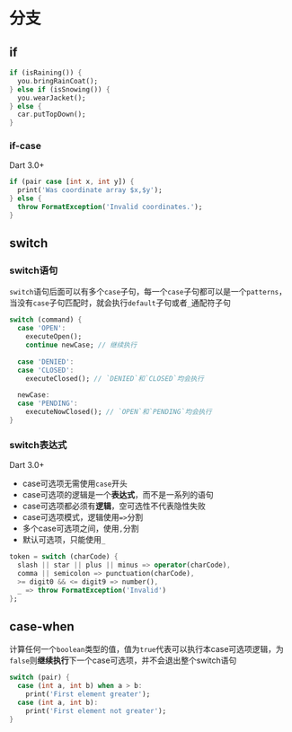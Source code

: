 # 分支



## if

```dart
if (isRaining()) {
  you.bringRainCoat();
} else if (isSnowing()) {
  you.wearJacket();
} else {
  car.putTopDown();
}
```



### if-case

<note> Dart 3.0+</note>

```dart
if (pair case [int x, int y]) {
  print('Was coordinate array $x,$y');
} else {
  throw FormatException('Invalid coordinates.');
}
```



## switch 

### switch语句

`switch`语句后面可以有多个`case`子句，每一个`case`子句都可以是一个`patterns`，当没有`case`子句匹配时，就会执行`default`子句或者`_`通配符子句

```dart
switch (command) {
  case 'OPEN':
    executeOpen();
    continue newCase; // 继续执行
 
  case 'DENIED':
  case 'CLOSED':
    executeClosed(); // `DENIED`和`CLOSED`均会执行
 
  newCase:
  case 'PENDING':
    executeNowClosed(); // `OPEN`和`PENDING`均会执行
}
```

### switch表达式

<note> Dart 3.0+</note>

- case可选项无需使用`case`开头
- case可选项的逻辑是一个**表达式**，而不是一系列的语句
- case可选项都必须有**逻辑**，空可选性不代表隐性失败
- case可选项模式，逻辑使用`=>`分割
- 多个case可选项之间，使用`,`分割
- 默认可选项，只能使用`_`

```dart
token = switch (charCode) {
  slash || star || plus || minus => operator(charCode),
  comma || semicolon => punctuation(charCode),
  >= digit0 && <= digit9 => number(),
  _ => throw FormatException('Invalid')
};
```



## case-when

计算任何一个`boolean`类型的值，值为`true`代表可以执行本case可选项逻辑，为`false`则**继续执行**下一个case可选项，并不会退出整个switch语句

```dart
switch (pair) {
  case (int a, int b) when a > b:
    print('First element greater');
  case (int a, int b):
    print('First element not greater');
}
```

